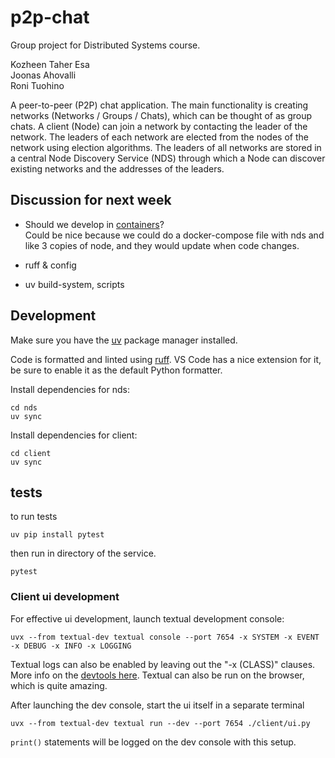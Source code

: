 # p2p-chat

Group project for Distributed Systems course.

Kozheen Taher Esa  
Joonas Ahovalli  
Roni Tuohino

A peer-to-peer (P2P) chat application. The main functionality is creating
networks (Networks / Groups / Chats), which can be thought of as group chats. A
client (Node) can join a network by contacting the leader of the network. The
leaders of each network are elected from the nodes of the network using election
algorithms. The leaders of all networks are stored in a central Node Discovery
Service (NDS) through which a Node can discover existing networks and the
addresses of the leaders.

## Discussion for next week

- Should we develop in
  [containers](https://docs.astral.sh/uv/guides/integration/docker/#developing-in-a-container)?  
  Could be nice because we could do a docker-compose file with nds and like 3
  copies of node, and they would update when code changes.

- ruff & config

- uv build-system, scripts

## Development

Make sure you have the [uv](https://docs.astral.sh/uv/) package manager
installed.

Code is formatted and linted using [ruff](https://docs.astral.sh/ruff/). VS Code
has a nice extension for it, be sure to enable it as the default Python
formatter.

Install dependencies for nds:

```
cd nds
uv sync
```

Install dependencies for client:

```
cd client
uv sync
```
## tests
to run tests 
```
uv pip install pytest
```
then run in directory of the service.
```
pytest
```
### Client ui development

For effective ui development, launch textual development console:

```
uvx --from textual-dev textual console --port 7654 -x SYSTEM -x EVENT -x DEBUG -x INFO -x LOGGING
```

Textual logs can also be enabled by leaving out the "-x (CLASS)" clauses. More
info on the
[devtools here](https://textual.textualize.io/guide/devtools/#devtools). Textual
can also be run on the browser, which is quite amazing.

After launching the dev console, start the ui itself in a separate terminal

```
uvx --from textual-dev textual run --dev --port 7654 ./client/ui.py
```

`print()` statements will be logged on the dev console with this setup.
